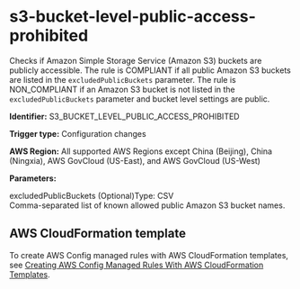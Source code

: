 # s3\-bucket\-level\-public\-access\-prohibited<a name="s3-bucket-level-public-access-prohibited"></a>

Checks if Amazon Simple Storage Service \(Amazon S3\) buckets are publicly accessible\. The rule is COMPLIANT if all public Amazon S3 buckets are listed in the `excludedPublicBuckets` parameter\. The rule is NON\_COMPLIANT if an Amazon S3 bucket is not listed in the `excludedPublicBuckets` parameter and bucket level settings are public\. 

**Identifier:** S3\_BUCKET\_LEVEL\_PUBLIC\_ACCESS\_PROHIBITED

**Trigger type:** Configuration changes

**AWS Region:** All supported AWS Regions except China \(Beijing\), China \(Ningxia\), AWS GovCloud \(US\-East\), and AWS GovCloud \(US\-West\)

**Parameters:**

excludedPublicBuckets \(Optional\)Type: CSV  
Comma\-separated list of known allowed public Amazon S3 bucket names\.

## AWS CloudFormation template<a name="w24aac11c29c17d305c15"></a>

To create AWS Config managed rules with AWS CloudFormation templates, see [Creating AWS Config Managed Rules With AWS CloudFormation Templates](aws-config-managed-rules-cloudformation-templates.md)\.